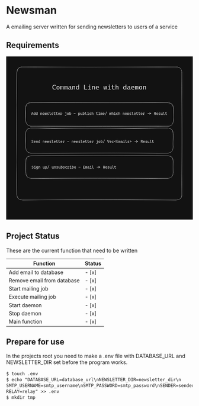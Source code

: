 # Newsman
A emailing server written for sending newsletters to users of a service

## Requirements

![REQUIREMENTS](/.diagrams/diagram.png)

## Project Status
These are the current function that need to be written

| Function | Status |
|---|---|
| Add email to database | - [x] |
| Remove email from database | - [x] |
| Start mailing job | - [x] |
| Execute mailing job | - [x] |
| Start daemon | - [x] |
| Stop daemon | - [x] |
| Main function | - [x] |

## Prepare for use 
In the projects root you need to make a .env file with DATABASE_URL and NEWSLETTER_DIR
set before the program works.

```
$ touch .env
$ echo "DATABASE_URL=database_url\nNEWSLETTER_DIR=newsletter_dir\n
SMTP_USERNAME=smtp_username\nSMTP_PASSWORD=smtp_password\nSENDER=sender\n
RELAY=relay" >> .env
$ mkdir tmp

```
